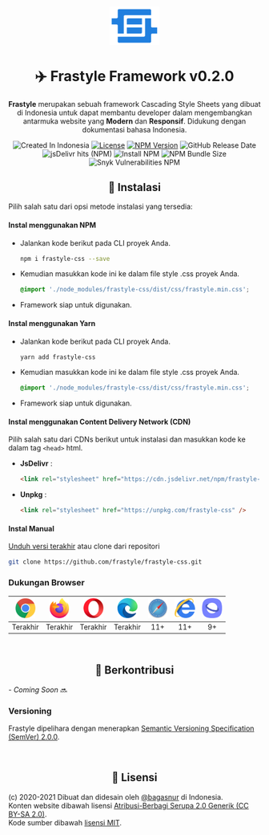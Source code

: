 <br>
<p align="center"><img width="100"src="https://raw.githubusercontent.com/bagasnur/frastyle-resource/main/branding/frastyle-icon.png"></p>

<h1 align="center"> ✈️ Frastyle Framework v0.2.0 </h1>

<p align="center"> <b>Frastyle</b> merupakan sebuah framework Cascading Style Sheets yang dibuat di Indonesia untuk dapat membantu developer dalam mengembangkan antarmuka website yang <b>Modern</b> dan <b>Responsif</b>. Didukung dengan dokumentasi bahasa Indonesia. </p>

<div align="center">

![Created In Indonesia](https://img.shields.io/badge/created%20in-Indonesia-red?style=flat-square)
[![License](https://img.shields.io/github/license/frastyle/frastyle-css?style=flat-square)](https://github.com/frastyle/frastyle-css/blob/main/LICENSE)
[![NPM Version](https://img.shields.io/npm/v/frastyle-css?style=flat-square)](https://www.npmjs.com/package/frastyle-css)
![GitHub Release Date](https://img.shields.io/github/release-date/frastyle/frastyle-css?style=flat-square)
![jsDelivr hits (NPM)](https://img.shields.io/jsdelivr/npm/hy/frastyle-css?color=orange&style=flat-square)
![Install NPM](https://img.shields.io/npm/dt/frastyle-css?style=flat-square)
![NPM Bundle Size](https://img.shields.io/bundlephobia/min/frastyle-css?style=flat-square)
![Snyk Vulnerabilities NPM](https://img.shields.io/snyk/vulnerabilities/npm/frastyle-css?style=flat-square)

</div>

<h2 align="center"> 📌 Instalasi </h2>

Pilih salah satu dari opsi metode instalasi yang tersedia:

#### Instal menggunakan NPM

-   Jalankan kode berikut pada CLI proyek Anda.
    ```sh
    npm i frastyle-css --save
    ```
-   Kemudian masukkan kode ini ke dalam file style .css proyek Anda.
    ```css
    @import './node_modules/frastyle-css/dist/css/frastyle.min.css';
    ```
-   Framework siap untuk digunakan.

#### Instal menggunakan Yarn

-   Jalankan kode berikut pada CLI proyek Anda.
    ```sh
    yarn add frastyle-css
    ```
-   Kemudian masukkan kode ini ke dalam file style .css proyek Anda.
    ```css
    @import './node_modules/frastyle-css/dist/css/frastyle.min.css';
    ```
-   Framework siap untuk digunakan.

#### Instal menggunakan Content Delivery Network (CDN)

Pilih salah satu dari CDNs berikut untuk instalasi dan masukkan kode ke dalam tag `<head>` html.

-   **JsDelivr** :

    ```html
    <link rel="stylesheet" href="https://cdn.jsdelivr.net/npm/frastyle-css/dist/css/frastyle.min.css" />
    ```

-   **Unpkg** :
    ```html
    <link rel="stylesheet" href="https://unpkg.com/frastyle-css" />
    ```

#### Instal Manual

[Unduh versi terakhir](https://github.com/frastyle/frastyle-css/releases/latest/download/frastyle-css-0.2.0.zip)
atau clone dari repositori

```sh
git clone https://github.com/frastyle/frastyle-css.git
```

### Dukungan Browser

| <img height="40px" ismap alt="Chrome" src="https://github.com/bagasnur/frastyle-resource/blob/main/browser-support/chrome.png?raw=true"> | <img height="40px" ismap alt="Firefox" src="https://github.com/bagasnur/frastyle-resource/blob/main/browser-support/firefox.png?raw=true"> | <img height="40px" ismap alt="Opera" src="https://github.com/bagasnur/frastyle-resource/blob/main/browser-support/opera.png?raw=true"> | <img height="40px" ismap alt="Edge" src="https://github.com/bagasnur/frastyle-resource/blob/main/browser-support/edge.png?raw=true"> | <img height="40px" ismap alt="Safari" src="https://github.com/bagasnur/frastyle-resource/blob/main/browser-support/safari.png?raw=true"> | <img height="40px" ismap alt="Internet Explorer" src="https://github.com/bagasnur/frastyle-resource/blob/main/browser-support/ie.png?raw=true"> | <img height="40px" ismap alt="Samsung" src="https://github.com/bagasnur/frastyle-resource/blob/main/browser-support/samsung.png?raw=true"> |
| :--------------------------------------------------------------------------------------------------------------------------------------: | :----------------------------------------------------------------------------------------------------------------------------------------: | :------------------------------------------------------------------------------------------------------------------------------------: | :----------------------------------------------------------------------------------------------------------------------------------: | :--------------------------------------------------------------------------------------------------------------------------------------: | :---------------------------------------------------------------------------------------------------------------------------------------------: | :----------------------------------------------------------------------------------------------------------------------------------------: |
|                                                                 Terakhir                                                                 |                                                                  Terakhir                                                                  |                                                                Terakhir                                                                |                                                               Terakhir                                                               |                                                                   11+                                                                    |                                                                       11+                                                                       |                                                                     9+                                                                     |

<br>

<h2 align="center"> 🌱 Berkontribusi </h2>

_- Coming Soon_ 🔜

### Versioning

Frastyle dipelihara dengan menerapkan [Semantic Versioning Specification (SemVer) 2.0.0](https://semver.org/lang/id/spec/v2.0.0.html).

<br>

<h2 align="center"> 📄 Lisensi </h2>

(c) 2020-2021 Dibuat dan didesain oleh [@bagasnur](https://github.com/bagasnur) di Indonesia.
<br>
Konten website dibawah lisensi [Atribusi-Berbagi Serupa 2.0 Generik (CC BY-SA 2.0)](https://creativecommons.org/licenses/by-sa/2.0).
<br>
Kode sumber dibawah [lisensi MIT](https://github.com/frastyle/frastyle-css/blob/main/LICENSE).
